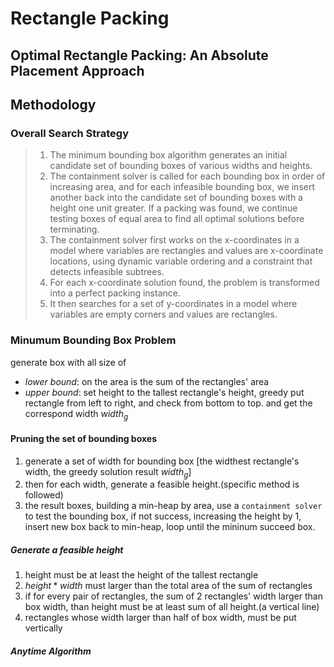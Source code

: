 # Rectangle Packing

## Optimal Rectangle Packing: An Absolute Placement Approach

## Methodology

### Overall Search Strategy

> 1. The minimum bounding box algorithm generates an initial candidate set of bounding boxes of various widths and heights.
> 2. The containment solver is called for each bounding box in order of increasing area, and for each infeasible bounding box, we insert another back into the candidate set of bounding boxes with a height one unit greater. If a packing was found, we continue testing boxes of equal area to find all optimal solutions before terminating.
> 3. The containment solver first works on the x-coordinates in a model where variables are rectangles and values are x-coordinate locations, using dynamic variable ordering and a constraint that detects infeasible subtrees.
> 4. For each x-coordinate solution found, the problem is transformed into a perfect packing instance.
> 5. It then searches for a set of y-coordinates in a model where variables are empty corners and values are rectangles.

### Minumum Bounding Box Problem

generate box with all size of

- *lower bound*: on the area is the sum of the rectangles' area
- *upper bound*: set height to the tallest rectangle's height, greedy put rectangle from left to right, and check from bottom to top. and get the correspond width $width_g$

#### Pruning the set of bounding boxes

1. generate a set of width for bounding box [the widthest rectangle's width, the greedy solution result $width_g$]
2. then for each width, generate a feasible height.(specific method is followed)
3. the result boxes, building a min-heap by area, use a `containment solver` to test the bounding box, if not success, increasing the height by 1, insert new box back to min-heap, loop until the mininum succeed box.

##### Generate a feasible height

1. height must be at least the height of the tallest rectangle
2. $height * width$ must larger than the total area of the sum of rectangles
3. if for every pair of rectangles, the sum of 2 rectangles' width larger than box width, than height must be at least sum of all height.(a vertical line)
4. rectangles whose width larger than half of box width, must be put vertically

##### Anytime Algorithm


